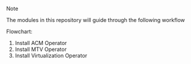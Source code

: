 > [!NOTE] 
> The modules in this repository will guide through the following workflow

Flowchart:

1. Install ACM Operator
2. Install MTV Operator
3. Install Virtualization Operator
